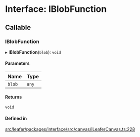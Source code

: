 # Interface: IBlobFunction

## Callable

### IBlobFunction

▸ **IBlobFunction**(`blob`): `void`

#### Parameters

| Name | Type |
| :------ | :------ |
| `blob` | `any` |

#### Returns

`void`

#### Defined in

[src/leafer/packages/interface/src/canvas/ILeaferCanvas.ts:228](https://github.com/leaferjs/leafer/blob/ddf9650d989917c451947b101193d83f38b9fdcf/packages/interface/src/canvas/ILeaferCanvas.ts#L228)
